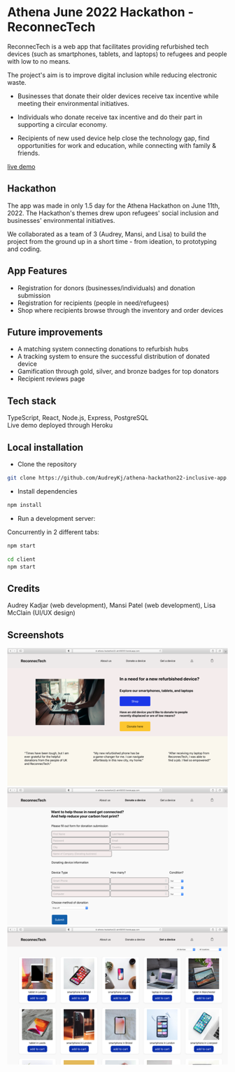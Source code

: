 # Athena June 2022 Hackathon - ReconnecTech

ReconnecTech is a web app that facilitates providing refurbished tech devices (such as smartphones, tablets, and laptops) to refugees and people with low to no means. 

The project's aim is to improve digital inclusion while reducing electronic waste.

- Businesses that donate their older devices receive tax incentive while meeting their environmental initiatives.


- Individuals who donate receive tax incentive and do their part in supporting a circular economy.


- Recipients of new used device help close the technology gap, find opportunities for work and education, while connecting with family & friends.

[live demo](https://athena-hackathon22-alm100101.herokuapp.com/)

## Hackathon 

The app was made in only 1.5 day for the Athena Hackathon on June 11th, 2022. The Hackathon's themes drew upon refugees' social inclusion and businesses' environmental initiatives. 

We collaborated as a team of 3 (Audrey, Mansi, and Lisa) to build the project from the ground up in a short time - from ideation, to prototyping and coding.

## App Features
- Registration for donors (businesses/individuals) and donation submission
- Registration for recipients (people in need/refugees)
- Shop where recipients browse through the inventory and order devices 

## Future improvements
- A matching system connecting donations to refurbish hubs
- A tracking system to ensure the successful distribution of donated device
- Gamification through gold, silver, and bronze badges for top donators
- Recipient reviews page

## Tech stack
TypeScript, React, Node.js, Express, PostgreSQL <br />
Live demo deployed through Heroku

## Local installation 

- Clone the repository 
```bash
git clone https://github.com/AudreyKj/athena-hackathon22-inclusive-app.git
```

- Install dependencies 
```bash
npm install
```

- Run a development server:

Concurrently in 2 different tabs:
```bash
npm start
```

```bash
cd client 
npm start
```

## Credits
Audrey Kadjar (web development), Mansi Patel (web development), Lisa McClain (UI/UX design)

## Screenshots 

![homepage](homepage.png)
![donations page](donations.png)
![recipients page](recipients.png)